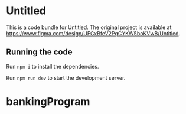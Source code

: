 
  # Untitled

  This is a code bundle for Untitled. The original project is available at https://www.figma.com/design/UFCxBfeV2PqCYKW5boKVwB/Untitled.

  ## Running the code

  Run `npm i` to install the dependencies.

  Run `npm run dev` to start the development server.
  # bankingProgram
